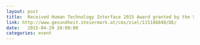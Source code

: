 ```yaml
---
layout: post
title:  Received Human Technology Interface 2015 Award granted by the State of Styria
link: http://www.gesundheit.steiermark.at/cms/ziel/115186848/DE/
date:   2015-04-29 20:00:00
categories: event
---
```

